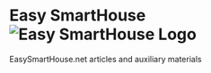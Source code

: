 # Easy SmartHouse ![Easy SmartHouse Logo](http://s7.postimg.org/7hkfs9f8b/Smart_House_Logo.png)

EasySmartHouse.net articles and auxiliary materials